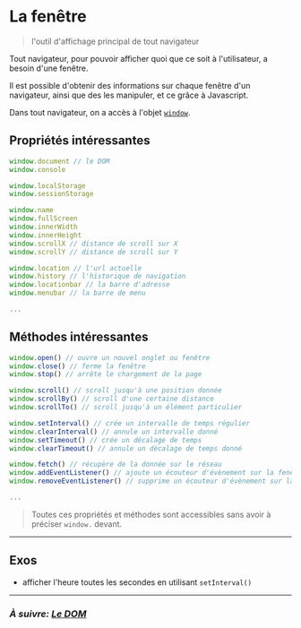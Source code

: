 # La fenêtre

> l'outil d'affichage principal de tout navigateur

Tout navigateur, pour pouvoir afficher quoi que ce soit à l'utilisateur, a besoin d'une fenêtre.

Il est possible d'obtenir des informations sur chaque fenêtre d'un navigateur, ainsi que des les manipuler, et ce grâce à Javascript.


Dans tout navigateur, on a accès à l'objet [`window`](https://developer.mozilla.org/fr/docs/Web/API/Window).

## Propriétés intéressantes

```js
window.document // le DOM
window.console

window.localStorage
window.sessionStorage

window.name
window.fullScreen
window.innerWidth
window.innerHeight
window.scrollX // distance de scroll sur X
window.scrollY // distance de scroll sur Y

window.location // l'url actuelle
window.history // l'historique de navigation
window.locationbar // la barre d'adresse
window.menubar // la barre de menu

...
```

## Méthodes intéressantes

```js
window.open() // ouvre un nouvel onglet ou fenêtre
window.close() // ferme la fenêtre
window.stop() // arrête le chargement de la page

window.scroll() // scroll jusqu'à une position donnée
window.scrollBy() // scroll d'une certaine distance
window.scrollTo() // scroll jusqu'à un élément particulier

window.setInterval() // crée un intervalle de temps régulier
window.clearInterval() // annule un intervalle donné
window.setTimeout() // crée un décalage de temps
window.clearTimeout() // annule un décalage de temps donné

window.fetch() // récupère de la donnée sur le réseau
window.addEventListener() // ajoute un écouteur d'évènement sur la fenêtre
window.removeEventListener() // supprime un écouteur d'évènement sur la fenêtre

...
```

> Toutes ces propriétés et méthodes sont accessibles sans avoir à préciser `window.` devant.

---

## Exos
- afficher l'heure toutes les secondes en utilisant `setInterval()`

---

### _À suivre: [Le DOM](./3-2_dom.md)_
